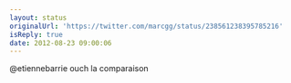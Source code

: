 ```yaml
---
layout: status
originalUrl: 'https://twitter.com/marcgg/status/238561238395785216'
isReply: true
date: 2012-08-23 09:00:06
---
```


@etiennebarrie ouch la comparaison
